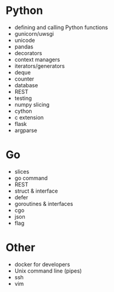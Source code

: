 # Python
- defining and calling Python functions
- gunicorn/uwsgi
- unicode
- pandas
- decorators
- context managers
- iterators/generators
- deque
- counter
- database
- REST
- testing
- numpy slicing
- cython
- c extension
- flask
- argparse

# Go
- slices
- go command
- REST
- struct & interface
- defer
- goroutines & interfaces
- cgo
- json
- flag
 
# Other
- docker for developers
- Unix command line (pipes)
- ssh
- vim

